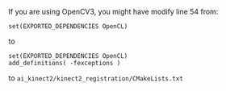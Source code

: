 If you are using OpenCV3, you might have modify line 54 from:

```
set(EXPORTED_DEPENDENCIES OpenCL)
```
to
```
set(EXPORTED_DEPENDENCIES OpenCL)
add_definitions( -fexceptions )
```
to `ai_kinect2/kinect2_registration/CMakeLists.txt`